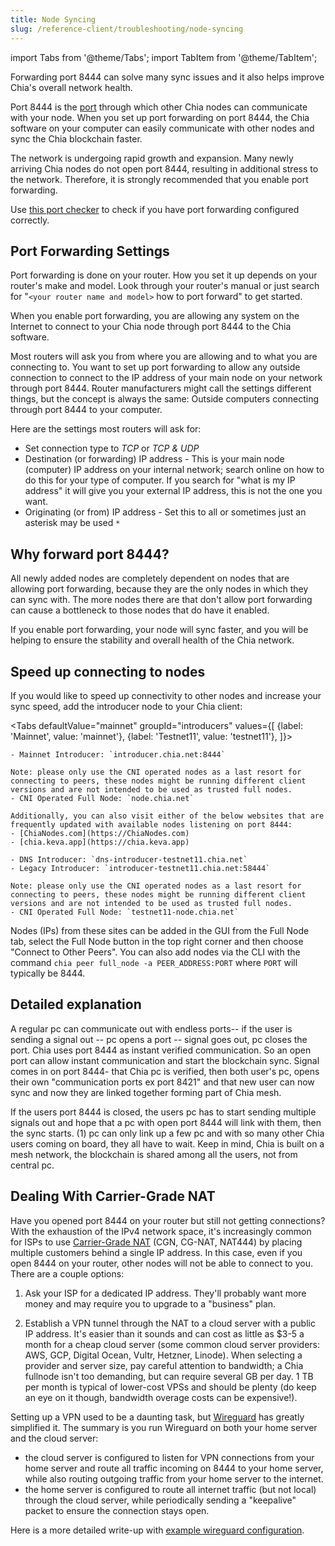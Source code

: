 ```yaml
---
title: Node Syncing
slug: /reference-client/troubleshooting/node-syncing
---
```


import Tabs from '@theme/Tabs';
import TabItem from '@theme/TabItem';

Forwarding port 8444 can solve many sync issues and it also helps improve Chia's overall network health.

Port 8444 is the [port](https://en.wikipedia.org/wiki/Port_%28computer_networking%29) through which other Chia nodes can communicate with your node. When you set up port forwarding on port 8444, the Chia software on your computer can easily communicate with other nodes and sync the Chia blockchain faster.

The network is undergoing rapid growth and expansion. Many newly arriving Chia nodes do not open port 8444, resulting in additional stress to the network. Therefore, it is strongly recommended that you enable port forwarding.

Use [this port checker](https://portchecker.co/) to check if you have port forwarding configured correctly.

## Port Forwarding Settings

Port forwarding is done on your router. How you set it up depends on your router's make and model. Look through your router's manual or just search for "`<your router name and model>` how to port forward" to get started.

When you enable port forwarding, you are allowing any system on the Internet to connect to your Chia node through port 8444 to the Chia software.

Most routers will ask you from where you are allowing and to what you are connecting to. You want to set up port forwarding to allow any outside connection to connect to the IP address of your main node on your network through port 8444. Router manufacturers might call the settings different things, but the concept is always the same: Outside computers connecting through port 8444 to your computer.

Here are the settings most routers will ask for:

- Set connection type to _TCP_ or _TCP & UDP_
- Destination (or forwarding) IP address - This is your main node (computer) IP address on your internal network; search online on how to do this for your type of computer. If you search for "what is my IP address" it will give you your external IP address, this is not the one you want.
- Originating (or from) IP address - Set this to all or sometimes just an asterisk may be used `*`

## Why forward port 8444?

All newly added nodes are completely dependent on nodes that are allowing port forwarding, because they are the only nodes in which they can sync with. The more nodes there are that don't allow port forwarding can cause a bottleneck to those nodes that do have it enabled.

If you enable port forwarding, your node will sync faster, and you will be helping to ensure the stability and overall health of the Chia network.

## Speed up connecting to nodes

If you would like to speed up connectivity to other nodes and increase your sync speed, add the introducer node to your Chia client:

<Tabs
defaultValue="mainnet"
groupId="introducers"
values={[
{label: 'Mainnet', value: 'mainnet'},
{label: 'Testnet11', value: 'testnet11'},
]}>

  <TabItem value="mainnet">

    - Mainnet Introducer: `introducer.chia.net:8444`

    Note: please only use the CNI operated nodes as a last resort for connecting to peers, these nodes might be running different client versions and are not intended to be used as trusted full nodes.
    - CNI Operated Full Node: `node.chia.net`

    Additionally, you can also visit either of the below websites that are frequently updated with available nodes listening on port 8444:
    - [ChiaNodes.com](https://ChiaNodes.com)
    - [chia.keva.app](https://chia.keva.app)

  </TabItem>
  <TabItem value="testnet11">

    - DNS Introducer: `dns-introducer-testnet11.chia.net`
    - Legacy Introducer: `introducer-testnet11.chia.net:58444`

    Note: please only use the CNI operated nodes as a last resort for connecting to peers, these nodes might be running different client versions and are not intended to be used as trusted full nodes.
    - CNI Operated Full Node: `testnet11-node.chia.net`

  </TabItem>
</Tabs>

Nodes (IPs) from these sites can be added in the GUI from the Full Node tab, select the Full Node button in the top right corner and then choose "Connect to Other Peers". You can also add nodes via the CLI with the command `chia peer full_node -a PEER_ADDRESS:PORT` where `PORT` will typically be 8444.

## Detailed explanation

A regular pc can communicate out with endless ports-- if the user is sending a signal out -- pc opens a port -- signal goes out, pc closes the port. Chia uses port 8444 as instant verified communication. So an open port can allow instant communication and start the blockchain sync. Signal comes in on port 8444- that Chia pc is verified, then both user's pc, opens their own "communication ports ex port 8421" and that new user can now sync and now they are linked together forming part of Chia mesh.

If the users port 8444 is closed, the users pc has to start sending multiple signals out and hope that a pc with open port 8444 will link with them, then the sync starts. (1) pc can only link up a few pc and with so many other Chia users coming on board, they all have to wait. Keep in mind, Chia is built on a mesh network, the blockchain is shared among all the users, not from central pc.

## Dealing With Carrier-Grade NAT

Have you opened port 8444 on your router but still not getting connections? With the exhaustion of the IPv4 network space, it's increasingly common for ISPs to use [Carrier-Grade NAT](https://en.wikipedia.org/wiki/Carrier-grade_NAT) (CGN, CG-NAT, NAT444) by placing multiple customers behind a single IP address. In this case, even if you open 8444 on your router, other nodes will not be able to connect to you. There are a couple options:

1. Ask your ISP for a dedicated IP address. They'll probably want more money and may require you to upgrade to a "business" plan.

2. Establish a VPN tunnel through the NAT to a cloud server with a public IP address. It's easier than it sounds and can cost as little as $3-5 a month for a cheap cloud server (some common cloud server providers: AWS, GCP, Digital Ocean, Vultr, Hetzner, Linode). When selecting a provider and server size, pay careful attention to bandwidth; a Chia fullnode isn't too demanding, but can require several GB per day. 1 TB per month is typical of lower-cost VPSs and should be plenty (do keep an eye on it though, bandwidth overage costs can be expensive!).

Setting up a VPN used to be a daunting task, but [Wireguard](https://www.wireguard.com) has greatly simplified it. The summary is you run Wireguard on both your home server and the cloud server:

- the cloud server is configured to listen for VPN connections from your home server and route all traffic incoming on 8444 to your home server, while also routing outgoing traffic from your home server to the internet.
- the home server is configured to route all internet traffic (but not local) through the cloud server, while periodically sending a "keepalive" packet to ensure the connection stays open.

Here is a more detailed write-up with [example wireguard configuration](https://www.kmr.me/posts/wireguard/).
